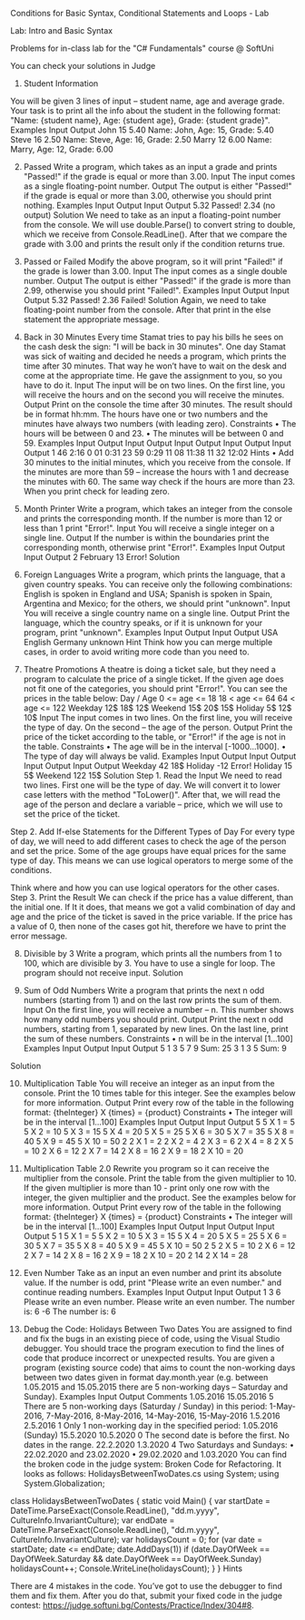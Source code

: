 Conditions
for Basic Syntax, Conditional Statements and Loops - Lab



Lab: Intro and Basic Syntax


Problems for in-class lab for the "C#  Fundamentals" course @ SoftUni


You can check your solutions in Judge



1.	Student Information




You will be given 3 lines of input – student name, age and average grade. Your task is to print all the info about the student in the following format: "Name: {student name}, Age: {student age}, Grade: {student grade}".
Examples
Input	Output
John
15
5.40	Name: John, Age: 15, Grade: 5.40
Steve
16
2.50	Name: Steve, Age: 16, Grade: 2.50
Marry
12
6.00	Name: Marry, Age: 12, Grade: 6.00



2.	Passed
Write a program, which takes as an input a grade and prints "Passed!" if the grade is equal or more than 3.00.
Input
The input comes as a single floating-point number.
Output
The output is either "Passed!" if the grade is equal or more than 3.00, otherwise you should print nothing.
Examples
Input	Output		Input	Output
5.32	Passed!		2.34	(no output)
Solution
We need to take as an input a floating-point number from the console. We will use double.Parse() to convert string to double, which we receive from Console.ReadLine(). After that we compare the grade with 3.00 and prints the result only if the condition returns true.
 
 
 
 
3.	Passed or Failed
Modify the above program, so it will print "Failed!" if the grade is lower than 3.00.
Input
The input comes as a single double number.
Output
The output is either "Passed!" if the grade is more than 2.99, otherwise you should print "Failed!".
Examples
Input	Output		Input	Output
5.32	Passed!		2.36	Failed!
Solution
Again, we need to take floating-point number from the console. After that print in the else statement the appropriate message.
 
 
 
 
4.	Back in 30 Minutes
Every time Stamat tries to pay his bills he sees on the cash desk the sign: "I will be back in 30 minutes". One day Stamat was sick of waiting and decided he needs a program, which prints the time after 30 minutes. That way he won’t have to wait on the desk and come at the appropriate time. He gave the assignment to you, so you have to do it. 
Input
The input will be on two lines. On the first line, you will receive the hours and on the second you will receive the minutes. 
Output
Print on the console the time after 30 minutes. The result should be in format hh:mm. The hours have one or two numbers and the minutes have always two numbers (with leading zero).
Constraints
•	The hours will be between 0 and 23.
•	The minutes will be between 0 and 59.
Examples
Input	Output		Input	Output		Input	Output		Input	Output		Input	Output
1
46	2:16		0
01	0:31		23
59	0:29		11
08	11:38		11
32	12:02
Hints
•	Add 30 minutes to the initial minutes, which you receive from the console. If the minutes are more than 59 – increase the hours with 1 and decrease the minutes with 60. The same way check if the hours are more than 23. When you print check for leading zero.




5.	Month Printer
Write a program, which takes an integer from the console and prints the corresponding month. If the number is more than 12 or less than 1 print "Error!".
Input
You will receive a single integer on a single line.
Output
If the number is within the boundaries print the corresponding month, otherwise print "Error!".
Examples
Input	Output		Input	Output
2	February		13	Error!
Solution



 
6.	Foreign Languages
Write a program, which prints the language, that a given country speaks. You can receive only the following combinations: English is spoken in England and USA; Spanish is spoken in Spain, Argentina and Mexico; for the others, we should print "unknown".
Input
You will receive a single country name on a single line.
Output
Print the language, which the country speaks, or if it is unknown for your program, print "unknown".
Examples
Input	Output		Input	Output
USA	English		Germany	unknown
Hint
Think how you can merge multiple cases, in order to avoid writing more code than you need to.





7.	Theatre Promotions
A theatre is doing a ticket sale, but they need a program to calculate the price of a single ticket. If the given age does not fit one of the categories, you should print "Error!".  You can see the prices in the table below:
Day / Age	0 <= age <= 18	18 < age <= 64	64 < age <= 122
Weekday	12$	18$	12$
Weekend	15$	20$	15$
Holiday	5$	12$	10$
Input
The input comes in two lines. On the first line, you will receive the type of day. On the second – the age of the person.
Output
Print the price of the ticket according to the table, or "Error!" if the age is not in the table.
Constraints
•	The age will be in the interval [-1000…1000].
•	The type of day will always be valid. 
Examples
Input	Output		Input	Output		Input	Output		Input	Output
Weekday
42	18$		Holiday
-12	Error!		Holiday
15	5$		Weekend
122	15$
Solution
Step 1. Read the Input
We need to read two lines. First one will be the type of day. We will convert it to lower case letters with the method "ToLower()". After that, we will read the age of the person and declare a variable – price, which we will use to set the price of the ticket.
 
Step 2. Add If-else Statements for the Different Types of Day
For every type of day, we will need to add different cases to check the age of the person and set the price. Some of the age groups have equal prices for the same type of day. This means we can use logical operators to merge some of the conditions.
 
Think where and how you can use logical operators for the other cases.
Step 3. Print the Result
We can check if the price has a value different, than the initial one. If It it does, that means we got a valid combination of day and age and the price of the ticket is saved in the price variable. If the price has a value of 0, then none of the cases got hit, therefore we have to print the error message.
 
 
 
 
8.	Divisible by 3
Write a program, which prints all the numbers from 1 to 100, which are divisible by 3. You have to use a single for loop. The program should not receive input.
Solution
 
 
 
 
 
9.	Sum of Odd Numbers
Write a program that prints the next n odd numbers (starting from 1) and on the last row prints the sum of them.
Input
On the first line, you will receive a number – n. This number shows how many odd numbers you should print.
Output
Print the next n odd numbers, starting from 1, separated by new lines. On the last line, print the sum of these numbers.
Constraints
•	n will be in the interval [1…100]
Examples
Input	Output		Input	Output
5	1
3
5
7
9
Sum: 25		3	1
3
5
Sum: 9

Solution
 
 
 
 
 
 
10.	 Multiplication Table
You will receive an integer as an input from the console. Print the 10 times table for this integer. See the examples below for more information.
Output
Print every row of the table in the following format:
{theInteger} X {times} = {product}
Constraints
•	The integer will be in the interval [1…100]
Examples
Input	Output		Input	Output
5	5 X 1 = 5
5 X 2 = 10
5 X 3 = 15
5 X 4 = 20
5 X 5 = 25
5 X 6 = 30
5 X 7 = 35
5 X 8 = 40
5 X 9 = 45
5 X 10 = 50		2	2 X 1 = 2
2 X 2 = 4
2 X 3 = 6
2 X 4 = 8
2 X 5 = 10
2 X 6 = 12
2 X 7 = 14
2 X 8 = 16
2 X 9 = 18
2 X 10 = 20






11.	Multiplication Table 2.0
Rewrite you program so it can receive the multiplier from the console. Print the table from the given multiplier to 10. If the given multiplier is more than 10 - print only one row with the integer, the given multiplier and the product. See the examples below for more information.
Output
Print every row of the table in the following format:
{theInteger} X {times} = {product}
Constraints
•	The integer will be in the interval [1…100]
Examples
Input	Output		Input	Output		Input	Output
5
1	5 X 1 = 5
5 X 2 = 10
5 X 3 = 15
5 X 4 = 20
5 X 5 = 25
5 X 6 = 30
5 X 7 = 35
5 X 8 = 40
5 X 9 = 45
5 X 10 = 50		2
5	2 X 5 = 10
2 X 6 = 12
2 X 7 = 14
2 X 8 = 16
2 X 9 = 18
2 X 10 = 20		2
14	2 X 14 = 28





12.	Even Number
Take as an input an even number and print its absolute value. If the number is odd, print "Please write an even number." and continue reading numbers.
Examples
Input	Output		Input	Output
1
3
6	Please write an even number.
Please write an even number.
The number is: 6		-6	The number is: 6





13.	Debug the Code: Holidays Between Two Dates
You are assigned to find and fix the bugs in an existing piece of code, using the Visual Studio debugger. You should trace the program execution to find the lines of code that produce incorrect or unexpected results.
You are given a program (existing source code) that aims to count the non-working days between two dates given in format day.month.year (e.g. between 1.05.2015 and 15.05.2015 there are 5 non-working days – Saturday and Sunday).
Examples
Input	Output	Comments
1.05.2016
15.05.2016	5	There are 5 non-working days (Saturday / Sunday) in this period:
1-May-2016, 7-May-2016, 8-May-2016, 14-May-2016, 15-May-2016
1.5.2016
2.5.2016	1	Only 1 non-working day in the specified period: 1.05.2016 (Sunday)
15.5.2020
10.5.2020	0	The second date is before the first. No dates in the range.
22.2.2020
1.3.2020	4	Two Saturdays and Sundays:
•	22.02.2020 and 23.02.2020
•	29.02.2020 and 1.03.2020
You can find the broken code in the judge system: Broken Code for Refactoring. It looks as follows:
HolidaysBetweenTwoDates.cs
using System;
using System.Globalization;

class HolidaysBetweenTwoDates
{
    static void Main()
    {
        var startDate = DateTime.ParseExact(Console.ReadLine(),
            "dd.m.yyyy", CultureInfo.InvariantCulture);
        var endDate = DateTime.ParseExact(Console.ReadLine(),
            "dd.m.yyyy", CultureInfo.InvariantCulture);
        var holidaysCount = 0;
        for (var date = startDate; date <= endDate; date.AddDays(1))
            if (date.DayOfWeek == DayOfWeek.Saturday &&
                date.DayOfWeek == DayOfWeek.Sunday) holidaysCount++;
        Console.WriteLine(holidaysCount);
    }
}
Hints

There are 4 mistakes in the code. You’ve got to use the debugger to find them and fix them. After you do that, submit your fixed code in the judge contest: https://judge.softuni.bg/Contests/Practice/Index/304#8.



